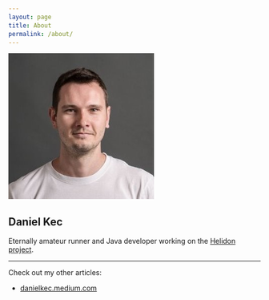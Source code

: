 ```yaml
---
layout: page
title: About
permalink: /about/
---
```

![header](./assets/avatar.jpeg)
## Daniel Kec
Eternally amateur runner and 
Java developer working on the [Helidon project](https://helidon.io/).


---
Check out my other articles:
* [danielkec.medium.com](https://danielkec.medium.com)